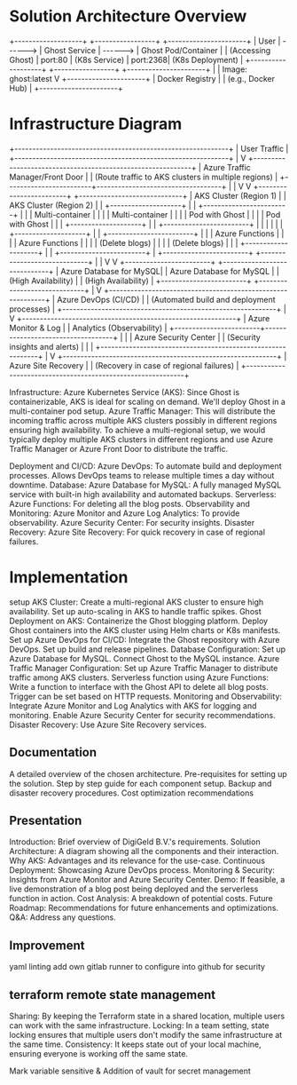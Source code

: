 # Solution Architecture Overview
+-------------------+           +-----------------+           +----------------------+
|  User             |  ------>  |  Ghost Service  |  ------>  |  Ghost Pod/Container |
| (Accessing Ghost) |  port:80  |  (K8s Service)  |  port:2368|  (K8s Deployment)    |
+-------------------+           +-----------------+           +----------------------+
                                                      |
                                                      | Image: ghost:latest
                                                      V
                                             +----------------------+
                                             |   Docker Registry     |
                                             | (e.g., Docker Hub)    |
                                             +----------------------+

# Infrastructure Diagram
+------------------------------------------------------------+
|                        User Traffic                        |
+------------------------------------------------------------+
                 |
                 V
+------------------------------------------------------------+
|              Azure Traffic Manager/Front Door              |
|    (Route traffic to AKS clusters in multiple regions)     |
+------------------------+-----------------------------------+
            |                            |
            V                            V
+------------------------+    +-----------------------------+
| AKS Cluster (Region 1) |    | AKS Cluster (Region 2)     |
| +--------------------+ |    | +------------------------+ |
| | Multi-container    | |    | | Multi-container        | |
| | Pod with Ghost     | |    | | Pod with Ghost         | |
| +--------------------+ |    | +------------------------+ |
|                        |    |                            |
| +--------------------+ |    | +------------------------+ |
| | Azure Functions    | |    | | Azure Functions        | |
| | (Delete blogs)     | |    | | (Delete blogs)         | |
| +--------------------+ |    | +------------------------+ |
+------------------------+    +-----------------------------+
            |                            |
            V                            V
+------------------------+    +-----------------------------+
| Azure Database for MySQL|    | Azure Database for MySQL   |
|  (High Availability)   |    | (High Availability)        |
+------------------------+    +-----------------------------+
            |
            V
+------------------------------------------------------------+
|                   Azure DevOps (CI/CD)                     |
|       (Automated build and deployment processes)           |
+------------------------------------------------------------+
            |
            V
+------------------------------------------------------------+
|                    Azure Monitor & Log                     |
|                    Analytics (Observability)               |
+------------------------+-----------------------------------+
|                                                            |
|                      Azure Security Center                 |
|                  (Security insights and alerts)            |
|                                                            |
+------------------------------------------------------------+
            |
            V
+------------------------------------------------------------+
|                       Azure Site Recovery                   |
|         (Recovery in case of regional failures)            |
+------------------------------------------------------------+



Infrastructure:
Azure Kubernetes Service (AKS): Since Ghost is containerizable, AKS is ideal for scaling on demand. We'll deploy Ghost in a multi-container pod setup.
Azure Traffic Manager: This will distribute the incoming traffic across multiple AKS clusters possibly in different regions ensuring high availability.
To achieve a multi-regional setup, we would typically deploy multiple AKS clusters in different regions and use Azure Traffic Manager or Azure Front Door to distribute the traffic.


Deployment and CI/CD:
Azure DevOps: To automate build and deployment processes. Allows DevOps teams to release multiple times a day without downtime.
Database:
Azure Database for MySQL: A fully managed MySQL service with built-in high availability and automated backups.
Serverless:
Azure Functions: For deleting all the blog posts.
Observability and Monitoring:
Azure Monitor and Azure Log Analytics: To provide observability.
Azure Security Center: For security insights.
Disaster Recovery:
Azure Site Recovery: For quick recovery in case of regional failures.

# Implementation
setup AKS Cluster:
Create a multi-regional AKS cluster to ensure high availability.
Set up auto-scaling in AKS to handle traffic spikes.
Ghost Deployment on AKS:
Containerize the Ghost blogging platform.
Deploy Ghost containers into the AKS cluster using Helm charts or K8s manifests.
Set up Azure DevOps for CI/CD:
Integrate the Ghost repository with Azure DevOps.
Set up build and release pipelines.
Database Configuration:
Set up Azure Database for MySQL.
Connect Ghost to the MySQL instance.
Azure Traffic Manager Configuration:
Set up Azure Traffic Manager to distribute traffic among AKS clusters.
Serverless function using Azure Functions:
Write a function to interface with the Ghost API to delete all blog posts.
Trigger can be set based on HTTP requests.
Monitoring and Observability:
Integrate Azure Monitor and Log Analytics with AKS for logging and monitoring.
Enable Azure Security Center for security recommendations.
Disaster Recovery:
Use Azure Site Recovery services.

## Documentation
A detailed overview of the chosen architecture.
Pre-requisites for setting up the solution.
Step by step guide for each component setup.
Backup and disaster recovery procedures.
Cost optimization recommendations

## Presentation
Introduction: Brief overview of DigiGeld B.V.'s requirements.
Solution Architecture: A diagram showing all the components and their interaction.
Why AKS: Advantages and its relevance for the use-case.
Continuous Deployment: Showcasing Azure DevOps process.
Monitoring & Security: Insights from Azure Monitor and Azure Security Center.
Demo: If feasible, a live demonstration of a blog post being deployed and the serverless function in action.
Cost Analysis: A breakdown of potential costs.
Future Roadmap: Recommendations for future enhancements and optimizations.
Q&A: Address any questions.

## Improvement
yaml linting add
own gitlab runner to configure into github for security

## terraform remote state management
Sharing: By keeping the Terraform state in a shared location, multiple users can work with the same infrastructure.
Locking: In a team setting, state locking ensures that multiple users don't modify the same infrastructure at the same time.
Consistency: It keeps state out of your local machine, ensuring everyone is working off the same state.

Mark variable sensitive & Addition of vault for secret management
